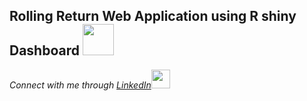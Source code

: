 <h2> Rolling Return Web Application using R shiny Dashboard <img src="https://media.giphy.com/media/mGcNjsfWAjY5AEZNw6/giphy.gif" width="50"></h2>
<p><em>Connect with me through <a href="https://www.linkedin.com/in/arijit-sadhu/">LinkedIn</a><img src="https://media.giphy.com/media/fYSnHlufseco8Fh93Z/giphy.gif" width="30"></br>
</em></p>



